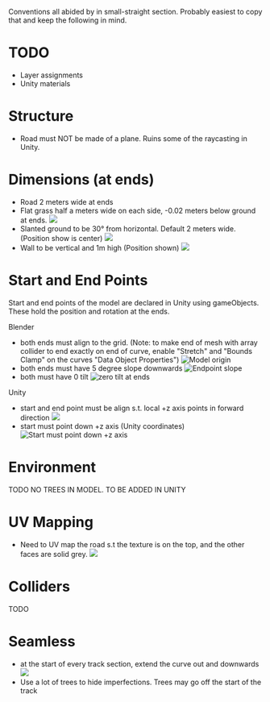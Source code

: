 Conventions all abided by in small-straight section. Probably easiest to copy that and keep the following in mind.

# TODO
* Layer assignments
* Unity materials

# Structure
* Road must NOT be made of a plane. Ruins some of the raycasting in Unity.

# Dimensions (at ends)
* Road 2 meters wide at ends
* Flat grass half a meters wide on each side, -0.02 meters below ground at ends.
![](spec-images/flat-grass-spec.png)
* Slanted ground to be 30° from horizontal. Default 2 meters wide. (Position show is center)
![](spec-images/slanted-position.png)
* Wall to be vertical and 1m high (Position shown)
![](spec-images/wall-spec.png)

# Start and End Points
Start and end points of the model are declared in Unity using gameObjects. These hold the position and rotation at the ends.

Blender
* both ends must align to the grid. (Note: to make end of mesh with array collider to end exactly on end of curve, enable "Stretch" and "Bounds Clamp" on the curves "Data Object Properties")
![Model origin](spec-images/end-point-grid-alignment.png)
* both ends must have 5 degree slope downwards
![Endpoint slope](spec-images/5-degrees.png)
* both must have 0 tilt
![zero tilt at ends](spec-images/0tilt.png)


Unity
* start and end point must be align s.t. local +z axis points in forward direction
![](spec-images/forwardz.png)
* start must point down +z axis (Unity coordinates)
![Start must point down +z axis](spec-images/start-axis.png)

# Environment
TODO
NO TREES IN MODEL. TO BE ADDED IN UNITY

# UV Mapping
* Need to UV map the road s.t the texture is on the top, and the other faces are solid grey.
![](spec-images/uv.png)

# Colliders
TODO

# Seamless
* at the start of every track section, extend the curve out and downwards
![](spec-images/seamless.png)
* Use a lot of trees to hide imperfections. Trees may go off the start of the track